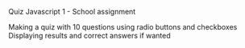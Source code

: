 Quiz
Javascript 1 - School assignment

Making a quiz with 10 questions using radio buttons and checkboxes
Displaying results and correct answers if wanted
